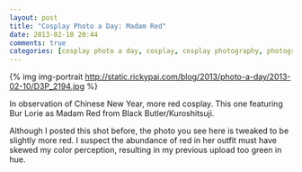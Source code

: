 ```yaml
---
layout: post
title: "Cosplay Photo a Day: Madam Red"
date: 2013-02-10 20:44
comments: true
categories: [cosplay photo a day, cosplay, cosplay photography, photography, Black Butler, Kuroshitsuji, Madam Red]
---
```


{% img img-portrait http://static.rickypai.com/blog/2013/photo-a-day/2013-02-10/D3P_2194.jpg %}

In observation of Chinese New Year, more red cosplay. This one featuring Bur Lorie as Madam Red from Black Butler/Kuroshitsuji.

Although I posted this shot before, the photo you see here is tweaked to be slightly more red. I suspect the abundance of red in her outfit must have skewed my color perception, resulting in my previous upload too green in hue.